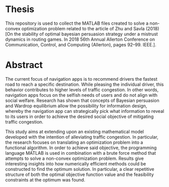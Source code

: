 # Thesis
This repository is used to collect the MATLAB files created to solve a non-convex optimization problem related to the
article of Zhu and Savla (2018) [On the stability of optimal bayesian persuasion strategy under a mistrust dynamics in routing games. 
In 2018 56th Annual Allerton Conference on Communication, Control, and Computing (Allerton), pages 92–99. IEEE.].

# Abstract

The current focus of navigation apps is to recommend drivers the fastest road to reach a specific destination. While pleasing the individual driver, this behavior contributes to higher levels of traffic congestion. In other words, navigation apps focus on the selfish needs of users and do not align with social welfare. 
Research has shown that concepts of Bayesian persuasion and Wardrop equilibrium allow the possibility for information design, whereby the navigation app can strategically pick what information to reveal to its users in order to achieve the desired social objective of mitigating traffic congestion.



This study aims at extending upon an existing mathematical model developed with the intention of alleviating traffic congestion. In particular, the research focuses on translating an optimization problem into a functional algorithm.
In order to achieve said objective, the programming language MATLAB is used in combination with a brute force method that attempts to solve a non-convex optimization problem.
Results give interesting insights into how numerically efficient methods could be constructed to find the optimum solution. In particular, a clear repetitive structure of both the optimal objective function value and the feasibility constraints at the optimum was found.
